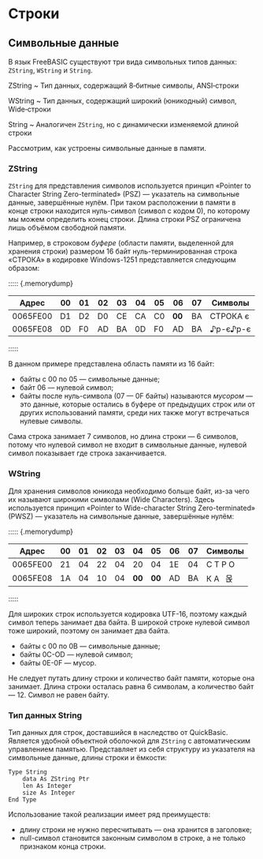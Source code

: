 ﻿# Строки

## Символьные данные

В язык FreeBASIC существуют три вида символьных типов данных: `ZString`, `WString` и `String`.

ZString
 ~ Тип данных, содержащий 8‐битные символы, ANSI‐строки

WString
 ~ Тип данных, содержащий широкий (юникодный) символ, Wide‐строки

String
 ~ Аналогичен `ZString`, но с динамически изменяемой длиной строки

Рассмотрим, как устроены символьные данные в памяти.

### ZString

`ZString` для представления символов используется принцип «Pointer to Character String Zero-terminated» (PSZ) — указатель на символьные данные, завершённые нулём. При таком расположении в памяти в конце строки находится нуль-символ (символ с кодом 0), по которому мы можем определить конец строки. Длина строки PSZ ограничена лишь объёмом свободной памяти.

Например, в строковом *буфере* (области памяти, выделенной для хранения строки) размером 16 байт нуль-терминированная строка «СТРОКА» в кодировке Windows-1251 представляется следующим образом:

::::: {.memorydump}

|   Адрес  | 00 | 01 | 02 | 03 | 04 | 05 | 06     | 07 | Символы  |
|----------|----|----|----|----|----|----|--------|----|----------|
| 0065FE00 | D1 | D2 | D0 | CE | CA | C0 | **00** | BA | СТРОКА є |
| 0065FE08 | 0D | F0 | AD | BA | 0D | F0 | AD     | BA | ♪р-є♪р-є |

:::::

В данном примере представлена область памяти из 16 байт:

* байты с 00 по 05 — символьные данные;
* байт 06 — нулевой символ;
* байты после нуль-символа (07 — 0F байты) называются *мусором* — это данные, которые остались в буфере от предыдущих строк или от других использований памяти, среди них также могут встречаться нулевые символы.

Сама строка занимает 7 символов, но длина строки — 6 символов, потому что нулевой символ не входит в символьные данные, нулевой символ показывает где строка заканчивается.


### WString

Для хранения символов юникода необходимо больше байт, из-за чего их называют широкими символами (Wide Characters). Здесь используется принцип «Pointer to Wide-character String Zero-terminated» (PWSZ) — указатель на символьные данные, завершённые нулём:

::::: {.memorydump}

|   Адрес  | 00 | 01 | 02 | 03 | 04     | 05     | 06 | 07 | Символы |
|----------|----|----|----|----|--------|--------|----|----|---------|
| 0065FE00 | 21 | 04 | 22 | 04 | 20     | 04     | 1E | 04 | С Т Р О |
| 0065FE08 | 1A | 04 | 10 | 04 | **00** | **00** | AD | BA | К А   몭 |

:::::

Для широких строк используется кодировка UTF-16, поэтому каждый символ теперь занимает два байта. В широкой строке нулевой символ тоже широкий, поэтому он занимает два байта.

* байты с 00 по 0B — символьные данные;
* байты 0C-OD — нулевой символ;
* байты 0E-0F — мусор.

Не следует путать длину строки и количество байт памяти, которые она занимает. Длина строки осталась равна 6 символам, а количество байт — 12. Символ не равен байту.

### Тип данных String

Тип данных для строк, доставшийся в наследство от QuickBasic. Является удобной объектной оболочкой для `ZString` с автоматическим управлением памятью. Представляет из себя структуру из указателя на символьные данные, длины строки и ёмкости:

```FreeBASIC
Type String
	data As ZString Ptr
	len As Integer
	size As Integer
End Type
```

Использование такой реализации имеет ряд преимуществ:

* длину строки не нужно пересчитывать — она хранится в заголовке;
* null-символ становится законным символом в строке, а не только признаком конца строки.


